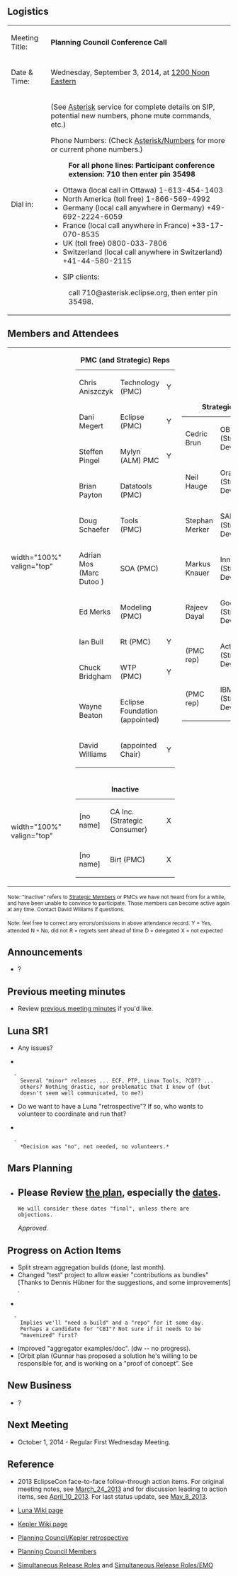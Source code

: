 ## Logistics

<table>
<tbody>
<tr class="odd">
<td><p>Meeting Title:</p></td>
<td><p><strong>Planning Council Conference Call</strong></p></td>
</tr>
<tr class="even">
<td><p>Date &amp; Time:</p></td>
<td><p>Wednesday, September 3, 2014, at <a href="http://www.timeanddate.com/worldclock/fixedtime.html?year=2014&amp;month=09&amp;day=03&amp;hour=12&amp;min=0&amp;sec=0&amp;p1=179">1200 Noon Eastern</a></p></td>
</tr>
<tr class="odd">
<td><p>Dial in:</p></td>
<td><p>(See <a href="Asterisk" title="wikilink">Asterisk</a> service for complete details on SIP, potential new numbers, phone mute commands, etc.)</p>
<p>Phone Numbers: (Check <a href="Asterisk/Numbers" title="wikilink">Asterisk/Numbers</a> for more or current phone numbers.)</p>
<dl>
<dt></dt>
<dd><strong>For all phone lines: Participant conference extension: 710 then enter pin 35498</strong>
</dd>
</dl>
<ul>
<li>Ottawa (local call in Ottawa) 1-613-454-1403</li>
<li>North America (toll free) 1-866-569-4992</li>
<li>Germany (local call anywhere in Germany) +49-692-2224-6059</li>
<li>France (local call anywhere in France) +33-17-070-8535</li>
<li>UK (toll free) 0800-033-7806</li>
<li>Switzerland (local call anywhere in Switzerland) +41-44-580-2115</li>
</ul>
<ul>
<li>SIP clients:</li>
</ul>
<dl>
<dt></dt>
<dd>call 710@asterisk.eclipse.org, then enter pin 35498.
</dd>
</dl></td>
</tr>
</tbody>
</table>

## Members and Attendees

<table>
<tbody>
<tr class="odd">
<td><p>width="100%" valign="top"</p></td>
<td></td>
<td><table>
<caption><strong>PMC (and Strategic) Reps</strong></caption>
<tbody>
<tr class="odd">
<td><p>Chris Aniszczyk</p></td>
<td><p>Technology (PMC)</p></td>
<td><p>Y</p></td>
</tr>
<tr class="even">
<td><p>Dani Megert</p></td>
<td><p>Eclipse (PMC)</p></td>
<td><p>Y</p></td>
</tr>
<tr class="odd">
<td><p>Steffen Pingel</p></td>
<td><p>Mylyn (ALM) PMC</p></td>
<td><p>Y</p></td>
</tr>
<tr class="even">
<td><p>Brian Payton</p></td>
<td><p>Datatools (PMC)</p></td>
<td></td>
</tr>
<tr class="odd">
<td><p>Doug Schaefer</p></td>
<td><p>Tools (PMC)</p></td>
<td></td>
</tr>
<tr class="even">
<td><p>Adrian Mos (Marc Dutoo )</p></td>
<td><p>SOA (PMC)</p></td>
<td></td>
</tr>
<tr class="odd">
<td><p>Ed Merks</p></td>
<td><p>Modeling (PMC)</p></td>
<td></td>
</tr>
<tr class="even">
<td><p>Ian Bull</p></td>
<td><p>Rt (PMC)</p></td>
<td><p>Y</p></td>
</tr>
<tr class="odd">
<td><p>Chuck Bridgham</p></td>
<td><p>WTP (PMC)</p></td>
<td><p>Y</p></td>
</tr>
<tr class="even">
<td><p>Wayne Beaton</p></td>
<td><p>Eclipse Foundation (appointed)</p></td>
<td></td>
</tr>
<tr class="odd">
<td><p>David Williams</p></td>
<td><p>(appointed Chair)</p></td>
<td><p>Y</p></td>
</tr>
</tbody>
</table></td>
<td><table>
<caption><strong>Strategic Reps</strong></caption>
<tbody>
<tr class="odd">
<td><p>Cedric Brun</p></td>
<td><p>OBEO (Strategic Developer)</p></td>
<td></td>
</tr>
<tr class="even">
<td><p>Neil Hauge</p></td>
<td><p>Oracle (Strategic Developer)</p></td>
<td><p>Y</p></td>
</tr>
<tr class="odd">
<td><p>Stephan Merker</p></td>
<td><p>SAP AG (Strategic Developer)</p></td>
<td><p>Y</p></td>
</tr>
<tr class="even">
<td><p>Markus Knauer</p></td>
<td><p>Innoopract (Strategic Developer)</p></td>
<td></td>
</tr>
<tr class="odd">
<td><p>Rajeev Dayal</p></td>
<td><p>Google (Strategic Developer)</p></td>
<td></td>
</tr>
<tr class="even">
<td><p>(PMC rep)</p></td>
<td><p>Actuate (Strategic Developer)</p></td>
<td><p>X</p></td>
</tr>
<tr class="odd">
<td><p>(PMC rep)</p></td>
<td><p>IBM (Strategic Developer)</p></td>
<td><p>X</p></td>
</tr>
</tbody>
</table></td>
</tr>
<tr class="even">
<td><p>width="100%" valign="top"</p></td>
<td></td>
<td><table>
<caption><strong>Inactive</strong></caption>
<tbody>
<tr class="odd">
<td><p>[no name]</p></td>
<td><p>CA Inc. (Strategic Consumer)</p></td>
<td><p>X</p></td>
</tr>
<tr class="even">
<td><p>[no name]</p></td>
<td><p>Birt (PMC)</p></td>
<td><p>X</p></td>
</tr>
</tbody>
</table></td>
<td></td>
</tr>
</tbody>
</table>

<small>Note: "Inactive" refers to [Strategic
Members](http://www.eclipse.org/membership/showMembersWithTag.php?TagID=strategic)
or PMCs we have not heard from for a while, and have been unable to
convince to participate. Those members can become active again at any
time. Contact David Williams if questions.</small>

<small>Note: feel free to correct any errors/omissions in above
attendance record.</small>
<small>Y = Yes, attended</small>
<small>N = No, did not</small>
<small>R = regrets sent ahead of time</small>
<small>D = delegated</small>
<small>X = not expected</small>

## Announcements

  - ?

## Previous meeting minutes

  - Review [previous meeting
    minutes](August_06_2014.md) if you'd like.

## Luna SR1

  - Any issues?

<!-- end list -->

  -

      -
        Several "minor" releases ... ECF, PTP, Linux Tools, ?CDT? ...
        others? Nothing drastic, nor problematic that I know of (but
        doesn't seem well communicated, to me?)

<!-- end list -->

  - Do we want to have a Luna "retrospective"? If so, who wants to
    volunteer to coordinate and run that?

<!-- end list -->

  -

      -
        *Decision was "no", not needed, no volunteers.*

## Mars Planning

  -
    Please Review [the plan](Mars/Simultaneous_Release_Plan "wikilink"),
    especially the
    [dates](Mars/Simultaneous_Release_Plan#Schedule "wikilink").
      -
        We will consider these dates "final", unless there are
        objections.
    *Approved.*

## Progress on Action Items

  - Split stream aggregation builds (done, last month).
  - Changed "test" project to allow easier "contributions as bundles"
    \[Thanks to Dennis Hübner for the suggestions, and some
    improvements\] .

<!-- end list -->

  -

      -
        Implies we'll "need a build" and a "repo" for it some day.
        Perhaps a candidate for "CBI"? Not sure if it needs to be
        "mavenized" first?

<!-- end list -->

  - Improved "aggregator examples/doc". (dw -- no progress).
  - \[Orbit plan (Gunnar has proposed a solution he's willing to be
    responsible for, and is working on a "proof of concept". See

## New Business

  - ?

## Next Meeting

  - October 1, 2014 - Regular First Wednesday Meeting.

## Reference

  -
    2013 EclipseCon face-to-face follow-through action items. For
    original meeting notes, see
    [March_24_2013](Planning_Council/March_24_2013.md)
    and for discussion leading to action items, see
    [April_10_2013](Planning_Council/April_10_2013.md).
    For last status update, see
    [May_8_2013](Planning_Council/May_8_2013.md).

<!-- end list -->

  -
    [Luna Wiki page](Luna "wikilink")

<!-- end list -->

  -
    [Kepler Wiki page](Kepler "wikilink")

<!-- end list -->

  -
    [Planning Council/Kepler
    retrospective](Kepler_retrospective.md)

<!-- end list -->

  -
    [Planning Council
    Members](http://www.eclipse.org/org/foundation/council.php#planning)

<!-- end list -->

  -
    [Simultaneous Release Roles](Simultaneous_Release_Roles "wikilink")
    and [Simultaneous Release
    Roles/EMO](Simultaneous_Release_Roles/EMO "wikilink")